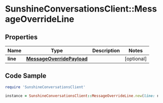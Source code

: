 # SunshineConversationsClient::MessageOverrideLine

## Properties

Name | Type | Description | Notes
------------ | ------------- | ------------- | -------------
**line** | [**MessageOverridePayload**](MessageOverridePayload.md) |  | [optional] 

## Code Sample

```ruby
require 'SunshineConversationsClient'

instance = SunshineConversationsClient::MessageOverrideLine.new(line: null)
```


